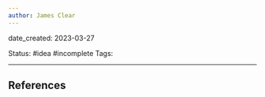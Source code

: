 ```yaml
---
author: James Clear
---
```


date_created: 2023-03-27

Status: #idea #incomplete
Tags:


---
## References
